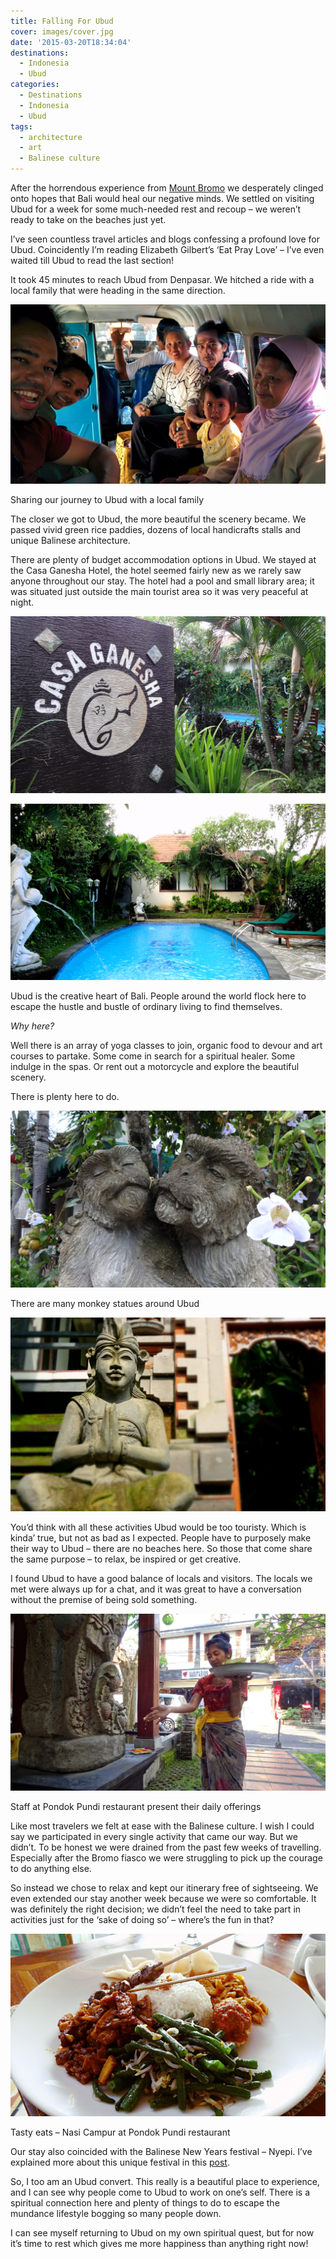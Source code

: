 ```yaml
---
title: Falling For Ubud
cover: images/cover.jpg
date: '2015-03-20T18:34:04'
destinations:
  - Indonesia
  - Ubud
categories:
  - Destinations
  - Indonesia
  - Ubud
tags:
  - architecture
  - art
  - Balinese culture
---
```

After the horrendous experience from [Mount Bromo](/posts/2015-03-when-tours-go-wrong-mount-bromo) we desperately clinged onto hopes that Bali would heal our negative minds. We settled on visiting Ubud for a week for some much-needed rest and recoup – we weren’t ready to take on the beaches just yet.

I’ve seen countless travel articles and blogs confessing a profound love for Ubud. Coincidently I’m reading Elizabeth Gilbert’s ‘Eat Pray Love’ – I’ve even waited till Ubud to read the last section!

It took 45 minutes to reach Ubud from Denpasar. We hitched a ride with a local family that were heading in the same direction.

![](images/16858801691_c4c5ee55ca_k_d.jpg)

Sharing our journey to Ubud with a local family

The closer we got to Ubud, the more beautiful the scenery became. We passed vivid green rice paddies, dozens of local handicrafts stalls and unique Balinese architecture.

There are plenty of budget accommodation options in Ubud. We stayed at the Casa Ganesha Hotel, the hotel seemed fairly new as we rarely saw anyone throughout our stay. The hotel had a pool and small library area; it was situated just outside the main tourist area so it was very peaceful at night.

![](images/17102011490_1061c81215_k_d.jpg)

![](images/poolubud.jpg)

Ubud is the creative heart of Bali. People around the world flock here to escape the hustle and bustle of ordinary living to find themselves.

_Why here?_

Well there is an array of yoga classes to join, organic food to devour and art courses to partake. Some come in search for a spiritual healer. Some indulge in the spas. Or rent out a motorcycle and explore the beautiful scenery.

There is plenty here to do.

![](images/16669298853_d3a38571f2_k_d.jpg)

There are many monkey statues around Ubud

![](images/aroundubud.jpg)

You’d think with all these activities Ubud would be too touristy. Which is kinda’ true, but not as bad as I expected. People have to purposely make their way to Ubud – there are no beaches here. So those that come share the same purpose – to relax, be inspired or get creative.

I found Ubud to have a good balance of locals and visitors. The locals we met were always up for a chat, and it was great to have a conversation without the premise of being sold something.

![](images/16862515855_7dd00e1e6f_k_d.jpg)

Staff at Pondok Pundi restaurant present their daily offerings

Like most travelers we felt at ease with the Balinese culture. I wish I could say we participated in every single activity that came our way. But we didn’t. To be honest we were drained from the past few weeks of travelling. Especially after the Bromo fiasco we were struggling to pick up the courage to do anything else.

So instead we chose to relax and kept our itinerary free of sightseeing. We even extended our stay another week because we were so comfortable. It was definitely the right decision; we didn’t feel the need to take part in activities just for the ‘sake of doing so’ – where’s the fun in that?

![](images/foodinubud.jpg)

Tasty eats – Nasi Campur at Pondok Pundi restaurant

Our stay also coincided with the Balinese New Years festival – Nyepi. I’ve explained more about this unique festival in this [post](/posts/2015-03-balis-day-of-silence-nyepi-festival-2015).

So, I too am an Ubud convert. This really is a beautiful place to experience, and I can see why people come to Ubud to work on one’s self. There is a spiritual connection here and plenty of things to do to escape the mundance lifestyle bogging so many people down.

I can see myself returning to Ubud on my own spiritual quest, but for now it’s time to rest which gives me more happiness than anything right now!
